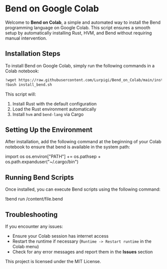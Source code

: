 # Bend on Google Colab

Welcome to **Bend on Colab**, a simple and automated way to install the Bend programming language on Google Colab. This script ensures a smooth setup by automatically installing Rust, HVM, and Bend without requiring manual intervention.

## Installation Steps

To install Bend on Google Colab, simply run the following commands in a Colab notebook:

```bash
!wget https://raw.githubusercontent.com/Lurpigi/Bend_on_Colab/main/install_bend.sh -O install_bend.sh
!bash install_bend.sh
```

This script will:

1. Install Rust with the default configuration
2. Load the Rust environment automatically
3. Install `hvm` and `bend-lang` via Cargo

## Setting Up the Environment

After installation, add the following command at the beginning of your Colab notebook to ensure that bend is available in the system path:

import os
os.environ["PATH"] += os.pathsep + os.path.expanduser("~/.cargo/bin")

## Running Bend Scripts

Once installed, you can execute Bend scripts using the following command:

!bend run /content/file.bend

## Troubleshooting

If you encounter any issues:

- Ensure your Colab session has internet access
- Restart the runtime if necessary (`Runtime -> Restart runtime` in the Colab menu)
- Check for any error messages and report them in the **Issues** section

This project is licensed under the MIT License.
